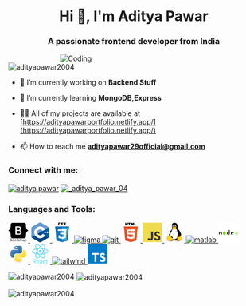 

<h1 align="center">Hi 👋, I'm Aditya Pawar</h1>
<h3 align="center">A passionate frontend developer from India</h3>
<img align="right" width="400" alt="Coding" src="https://media3.giphy.com/media/qgQUggAC3Pfv687qPC/giphy.gif?cid=ecf05e471ud1dzgsnul0hfp0rr8kelo3ltzr7ckiu74yq63d&ep=v1_gifs_search&rid=giphy.gif&ct=g"/>
<p align="left"> <img src="https://komarev.com/ghpvc/?username=adityapawar2004&label=Profile%20views&color=0e75b6&style=flat" alt="adityapawar2004" /> </p>

- 🔭 I’m currently working on **Backend Stuff**

- 🌱 I’m currently learning **MongoDB,Express**

- 👨‍💻 All of my projects are available at [https://adityapawarportfolio.netlify.app/](https://adityapawarportfolio.netlify.app/)

- 📫 How to reach me **adityapawar29official@gmail.com**

<h3 align="left">Connect with me:</h3>
<p align="left">
<a href="https://linkedin.com/in/aditya pawar" target="blank"><img align="center" src="https://raw.githubusercontent.com/rahuldkjain/github-profile-readme-generator/master/src/images/icons/Social/linked-in-alt.svg" alt="aditya pawar" height="30" width="40" /></a>
<a href="https://instagram.com/_aditya_pawar_04" target="blank"><img align="center" src="https://raw.githubusercontent.com/rahuldkjain/github-profile-readme-generator/master/src/images/icons/Social/instagram.svg" alt="_aditya_pawar_04" height="30" width="40" /></a>
</p>

<h3 align="left">Languages and Tools:</h3>
<p align="left"> <a href="https://getbootstrap.com" target="_blank" rel="noreferrer"> <img src="https://raw.githubusercontent.com/devicons/devicon/master/icons/bootstrap/bootstrap-plain-wordmark.svg" alt="bootstrap" width="40" height="40"/> </a> <a href="https://www.w3schools.com/cpp/" target="_blank" rel="noreferrer"> <img src="https://raw.githubusercontent.com/devicons/devicon/master/icons/cplusplus/cplusplus-original.svg" alt="cplusplus" width="40" height="40"/> </a> <a href="https://www.w3schools.com/css/" target="_blank" rel="noreferrer"> <img src="https://raw.githubusercontent.com/devicons/devicon/master/icons/css3/css3-original-wordmark.svg" alt="css3" width="40" height="40"/> </a> <a href="https://www.figma.com/" target="_blank" rel="noreferrer"> <img src="https://www.vectorlogo.zone/logos/figma/figma-icon.svg" alt="figma" width="40" height="40"/> </a> <a href="https://git-scm.com/" target="_blank" rel="noreferrer"> <img src="https://www.vectorlogo.zone/logos/git-scm/git-scm-icon.svg" alt="git" width="40" height="40"/> </a> <a href="https://www.w3.org/html/" target="_blank" rel="noreferrer"> <img src="https://raw.githubusercontent.com/devicons/devicon/master/icons/html5/html5-original-wordmark.svg" alt="html5" width="40" height="40"/> </a> <a href="https://developer.mozilla.org/en-US/docs/Web/JavaScript" target="_blank" rel="noreferrer"> <img src="https://raw.githubusercontent.com/devicons/devicon/master/icons/javascript/javascript-original.svg" alt="javascript" width="40" height="40"/> </a> <a href="https://www.linux.org/" target="_blank" rel="noreferrer"> <img src="https://raw.githubusercontent.com/devicons/devicon/master/icons/linux/linux-original.svg" alt="linux" width="40" height="40"/> </a> <a href="https://www.mathworks.com/" target="_blank" rel="noreferrer"> <img src="https://upload.wikimedia.org/wikipedia/commons/2/21/Matlab_Logo.png" alt="matlab" width="40" height="40"/> </a> <a href="https://nodejs.org" target="_blank" rel="noreferrer"> <img src="https://raw.githubusercontent.com/devicons/devicon/master/icons/nodejs/nodejs-original-wordmark.svg" alt="nodejs" width="40" height="40"/> </a> <a href="https://www.python.org" target="_blank" rel="noreferrer"> <img src="https://raw.githubusercontent.com/devicons/devicon/master/icons/python/python-original.svg" alt="python" width="40" height="40"/> </a> <a href="https://reactjs.org/" target="_blank" rel="noreferrer"> <img src="https://raw.githubusercontent.com/devicons/devicon/master/icons/react/react-original-wordmark.svg" alt="react" width="40" height="40"/> </a> <a href="https://tailwindcss.com/" target="_blank" rel="noreferrer"> <img src="https://www.vectorlogo.zone/logos/tailwindcss/tailwindcss-icon.svg" alt="tailwind" width="40" height="40"/> </a> <a href="https://www.typescriptlang.org/" target="_blank" rel="noreferrer"> <img src="https://raw.githubusercontent.com/devicons/devicon/master/icons/typescript/typescript-original.svg" alt="typescript" width="40" height="40"/> </a> </p>

<p><img align="left" src="https://github-readme-stats.vercel.app/api/top-langs?username=adityapawar2004&show_icons=true&locale=en&layout=compact" alt="adityapawar2004" /></p>

<p>&nbsp;<img align="center" src="https://github-readme-stats.vercel.app/api?username=adityapawar2004&show_icons=true&locale=en" alt="adityapawar2004" /></p>

<p><img align="center" src="https://github-readme-streak-stats.herokuapp.com/?user=adityapawar2004&" alt="adityapawar2004" /></p>
